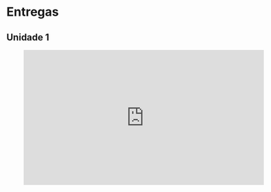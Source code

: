 # Entregas

## Unidade 1

<figure class="video_container">
    <iframe width="560" height="315" src="https://www.youtube.com/embed/0qMbfvaRScg" title="YouTube video player" frameborder="0" allow="accelerometer; autoplay; clipboard-write; encrypted-media; gyroscope; picture-in-picture; web-share" allowfullscreen></iframe>
</figure>
